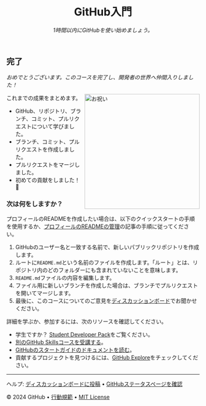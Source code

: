 <header>

<!--
  <<< Author notes: Course header >>>
  1280×640の画像、文頭大文字のコースタイトル、簡潔な説明（強調）を含めます。
  リポジトリの設定で、テンプレートリポジトリを有効にし、1280×640のソーシャルイメージを追加し、ヘッドブランチを自動削除します。
  オープンソースライセンスを追加します。GitHubはMITライセンスを使用します。
-->

# GitHub入門

_1時間以内にGitHubを使い始めましょう。_

</header>

<!--
  <<< Author notes: Finish >>>
  学んだことのレビュー、フィードバックの依頼、次のステップの提供。
-->

## 完了

_おめでとうございます。このコースを完了し、開発者の世界へ仲間入りしました！_

<img src=https://octodex.github.com/images/collabocats.jpg alt=お祝い width=300 align=right>

これまでの成果をまとめます。

- GitHub、リポジトリ、ブランチ、コミット、プルリクエストについて学びました。
- ブランチ、コミット、プルリクエストを作成しました。
- プルリクエストをマージしました。
- 初めての貢献をしました！ :tada:

### 次は何をしますか？

プロフィールのREADMEを作成したい場合は、以下のクイックスタートの手順を使用するか、[プロフィールのREADMEの管理](https://docs.github.com/account-and-profile/setting-up-and-managing-your-github-profile/customizing-your-profile/managing-your-profile-readme)の記事の手順に従ってください。

1. GitHubのユーザー名と一致する名前で、新しいパブリックリポジトリを作成します。
2. ルートに`README.md`という名前のファイルを作成します。「ルート」とは、リポジトリ内のどのフォルダーにも含まれていないことを意味します。
3. `README.md`ファイルの内容を編集します。
4. ファイル用に新しいブランチを作成した場合は、ブランチでプルリクエストを開いてマージします。
5. 最後に、このコースについてのご意見を[ディスカッションボード](https://github.com/orgs/skills/discussions/categories/introduction-to-github)でお聞かせください。

詳細を学ぶか、参加するには、次のリソースを確認してください。

- 学生ですか？ [Student Developer Pack](https://education.github.com/pack)をご覧ください。
- [別のGitHub Skillsコースを受講する](https://github.com/skills)。
- [GitHubのスタートガイドのドキュメントを読む](https://docs.github.com/ja/get-started)。
- 貢献するプロジェクトを見つけるには、[GitHub Explore](https://github.com/explore)をチェックしてください。

<footer>

<!--
  <<< Author notes: Footer >>>
  サポート、GitHubステータスページ、行動規範、ライセンスへのリンクを追加します。
-->

---

ヘルプ: [ディスカッションボードに投稿](https://github.com/orgs/skills/discussions/categories/introduction-to-github) &bull; [GitHubステータスページを確認](https://www.githubstatus.com/)

&copy; 2024 GitHub &bull; [行動規範](https://www.contributor-covenant.org/version/2/1/code_of_conduct/code_of_conduct.md) &bull; [MIT License](https://gh.io/mit)

</footer>

